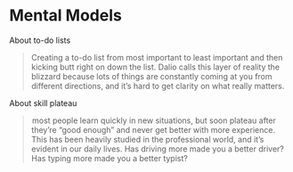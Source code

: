 # Mental Models

About to-do lists
> Creating a to-do list from most important to least important and then kicking butt right on down the list. Dalio calls this layer of reality the blizzard because lots of things are constantly coming at you from different directions, and it’s hard to get clarity on what really matters.

About skill plateau
>  most people learn quickly in new situations, but soon plateau after they’re “good enough” and never get better with more experience. This has been heavily studied in the professional world, and it’s evident in our daily lives. Has driving more made you a better driver? Has typing more made you a better typist?